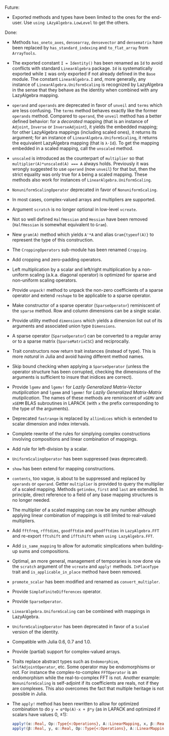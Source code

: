 Future:

* Exported methods and types have been limited to the ones for the end-user.
  Use `using LAzyAlgebra.LowLevel` to get the others.

Done:

* Methods `has_oneto_axes`, `densearray`, `densevector` and `densematrix` have
  been replaced by `has_standard_indexing` and `to_flat_array` from `ArrayTools`.

* The exported constant `I = Identity()` has been renamed as `Id` to avoid
  conflicts with standard `LinearAlgebra` package.  `Id` is systematically
  exported while `I` was only exported if not already defined in the `Base`
  module.  The constant `LinearAlgebra.I` and, more generally, any instance of
  `LinearAlgebra.UniformScaling` is recognized by LazyAlgebra in the sense that
  they behave as the identity when combined with any LazyAlgebra mapping.

* `operand` and `operands` are deprecated in favor of `unveil` and `terms`
  which are less confusing.  The `terms` method behaves exactly like the former
  `operands` method.  Compared to `operand`, the `unveil` method has a better
  defined behavior: for a *decorated* mapping (that is an instance of
  `Adjoint`, `Inverse` or `InverseAdjoint`), it yields the embedded mapping;
  for other LazyAlgebra mappings (including scaled ones), it returns its
  argument; for an instance of `LinearAlgebra.UniformScaling`, it returns the
  equivalent LazyAlgebra mapping (that is `λ⋅Id`).  To get the mapping embedded
  in a scaled mapping, call the `unscaled` method.

* `unscaled` is introduced as the counterpart of `multiplier` so that
  `multiplier(A)*unscaled(A) === A` always holds.  Previously it was wrongly
  suggested to use `operand` (now `unveil`) for that but, then the strict
  equality was only true for `A` being a scaled mapping.  These methods also
  work for instances of `LinearAlgebra.UniformScaling`.

* `NonuniformScalingOperator` deprecated in favor of `NonuniformScaling`.

* In most cases, complex-valued arrays and multipliers are supported.

* Argument `scratch` is no longer optional in low-level `vcreate`.

* Not so well defined `HalfHessian` and `Hessian` have been removed
  (`HalfHessian` is somewhat equivalent to `Gram`).

* New `gram(A)` method which yields `A'*A` and alias `Gram{typeof(A)}` to
  represent the type of this construction.

* The `CroppingOperators` sub-module has been renamed `Cropping`.

* Add cropping and zero-padding operators.

* Left multiplication by a scalar and left/right multiplication by a
  non-uniform scaling (a.k.a. diagonal operator) is optimized for sparse
  and non-uniform scaling operators.

* Provide `unpack!` method to unpack the non-zero coefficients of a sparse
  operator and extend `reshape` to be applicable to a sparse operator.

* Make constructor of a sparse operator (`SparseOperator`) reminiscent of the
  `sparse` method.  Row and column dimensions can be a single scalar.

* Provide utility method `dimensions` which yields a dimension list out of its
  arguments and associated union type `Dimensions`.

* A sparse operator (`SparseOperator`) can be converted to a regular array or
  to a sparse matrix (`SparseMatrixCSC`) and reciprocally.

* Trait constructors now return trait instances (instead of type).  This is
  more *natural* in Julia and avoid having different method names.

* Skip bound checking when applying a `SparseOperator` (unless the operator
  structure has been corrupted, checking the dimensions of the arguments is
  sufficient to insure that inidices are correct).

* Provide `lgemv` and `lgemv!` for *Lazily Generalized Matrix-Vector
  mutiplication* and `lgemm` and `lgemm!` for *Lazily Generalized Matrix-Matrix
  mutiplication*.  The names of these methods are reminiscent of `xGEMV` and
  `xGEMM` BLAS subroutines in LAPACK (with `x` the prefix corresponding to the
  type of the arguments).

* Deprecated `fastrange` is replaced by `allindices` which is extended to
  scalar dimension and index intervals.

* Complete rewrite of the rules for simplying complex constructions involving
  compositions and linear combination of mappings.

* Add rule for left-division by a scalar.

* `UniformScalingOperator` has been suppressed (was deprecated).

* `show` has been extend for mapping constructions.

* `contents`, too vague, is about to be suppressed and replaced by `operands` or
  `operand`.  Getter `multiplier` is provided to query the multiplier of a
  scaled mapping.  Methods `getindex`, `first` and `last` are extended.  In
  principle, direct reference to a field of any base mapping structures is no
  longer needed.

* The multiplier of a scaled mapping can now be any number although applying
  linear combination of mappings is still limited to real-valued multipliers.

* Add `fftfreq`, `rfftdims`, `goodfftdim` and `goodfftdims` in `LazyAlgebra.FFT`
  and re-export `fftshift` and `ifftshift` when `using LazyAlgebra.FFT`.

* Add `is_same_mapping` to allow for automatic simplications when building-up
  sums and compositions.

* Optimal, an more general, management of temporaries is now done via the
  `scratch` argument of the `vcreate` and `apply!` methods.  `InPlaceType`
  trait and `is_applicable_in_place` method have been removed.

* `promote_scalar` has been modified and renamed as `convert_multipler`.

* Provide `SimpleFiniteDifferences` operator.

* Provide `SparseOperator`.

* `LinearAlgebra.UniformScaling` can be combined with mappings in LazyAlgebra.

* `UniformScalingOperator` has been deprecated in favor of a `Scaled` version
  of the identity.

* Compatible with Julia 0.6, 0.7 and 1.0.

* Provide (partial) support for complex-valued arrays.

* Traits replace abstract types such as `Endomorphism`, `SelfAdjointOperator`,
  etc.  Some operator may be endomorphisms or not.  For instance the
  complex-to-complex `FFTOperator` is an endomorphism while the real-to-complex
  FFT is not.  Another example: `NonuniformScaling` is self-adjoint if
  its coefficients are reals, not if they are complexes. This also overcomes
  the fact that multiple heritage is not possible in Julia.

* The `apply!` method has been rewritten to allow for optimized combination to
  do `y = α*Op(A)⋅x + β*y` (as in LAPACK and optimized if scalars have values
  0, ±1):

  ```julia
  apply!(α::Real, Op::Type{<:Operations}, A::LinearMapping, x, β::Real, y)
  apply!(β::Real, y, α::Real, Op::Type{<:Operations}, A::LinearMapping, x)
  ```
